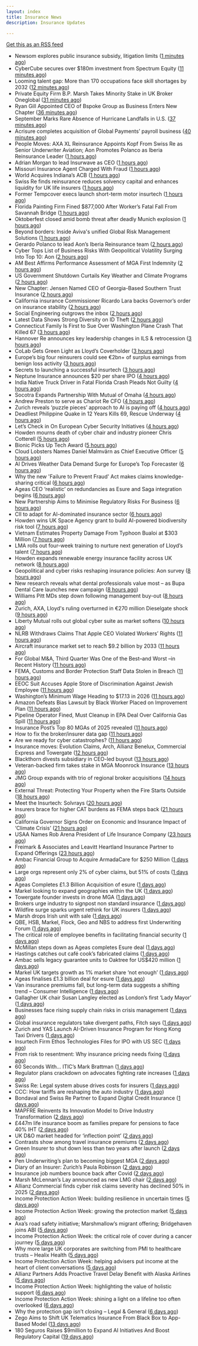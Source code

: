 ```yaml
---
layout: index
title: Insurance News
description: Insurance Updates

---
```


[Get this as an RSS feed](/insurance.rss)

<!-- news_marker starts -->
- Newsom explores public insurance subsidy, litigation limits ([1 minutes ago](https://www.dig-in.com/news/newsom-explores-public-insurance-subsidy-litigation-limits))
- CyberCube secures over $180m investment from Spectrum Equity ([11 minutes ago](https://www.reinsurancene.ws/cybercube-secures-over-180m-investment-from-spectrum-equity/))
- Looming talent gap: More than 170 occupations face skill shortages by 2032 ([12 minutes ago](https://www.insurancebusinessmag.com/uk/business-strategy/looming-talent-gap-more-than-170-occupations-face-skill-shortages-by-2032-551635.aspx))
- Private Equity Firm B.P. Marsh Takes Minority Stake in UK Broker Oneglobal ([31 minutes ago](https://www.insurancejournal.com/news/international/2025/10/01/841290.htm))
- Ryan Gill Appointed CEO of Bspoke Group as Business Enters New Chapter ([36 minutes ago](https://www.insurtechinsights.com/ryan-gill-appointed-ceo-of-bspoke-group-as-business-enters-new-chapter/))
- September Marks Rare Absence of Hurricane Landfalls in U.S. ([37 minutes ago](https://www.insurancejournal.com/news/southcentral/2025/10/01/841280.htm))
- Acrisure completes acquisition of Global Payments’ payroll business ([40 minutes ago](https://www.reinsurancene.ws/acrisure-completes-acquisition-of-global-payments-payroll-business/))
- People Moves: AXA XL Reinsurance Appoints Kopf From Swiss Re as Senior Underwriter Aviation; Aon Promotes Polanco as Iberia Reinsurance Leader ([1 hours ago](https://www.insurancejournal.com/news/international/2025/10/01/841283.htm))
- Adrian Morgan to lead Insurwave as CEO ([1 hours ago](https://www.reinsurancene.ws/adrian-morgan-to-lead-insurwave-as-ceo/))
- Missouri Insurance Agent Charged With Fraud ([1 hours ago](https://www.insurancejournal.com/news/midwest/2025/10/01/841274.htm))
- World Acquires Indiana’s ACB ([1 hours ago](https://www.insurancejournal.com/blogs/cincinnati-insurance-company/2025/10/01/841271.htm))
- Swiss Re finds reinsurance reduces solvency capital and enhances liquidity for UK life insurers ([1 hours ago](https://www.reinsurancene.ws/swiss-re-finds-reinsurance-reduces-solvency-capital-and-enhances-liquidity-for-uk-life-insurers/))
- Former Tempcover execs launch short-term motor insurtech ([1 hours ago](https://www.postonline.co.uk/personal/7959152/former-tempcover-execs-launch-short-term-motor-insurtech))
- Florida Painting Firm Fined $877,000 After Worker’s Fatal Fall From Savannah Bridge ([1 hours ago](https://www.insurancejournal.com/news/southeast/2025/10/01/841254.htm))
- Oktoberfest closed amid bomb threat after deadly Munich explosion ([1 hours ago](https://www.insurancebusinessmag.com/uk/news/breaking-news/oktoberfest-closed-amid-bomb-threat-after-deadly-munich-explosion-551618.aspx))
- Beyond borders: Inside Aviva's unified Global Risk Management Solutions ([1 hours ago](https://www.insurancebusinessmag.com/uk/news/breaking-news/beyond-borders-inside-avivas-unified-global-risk-management-solutions-550526.aspx))
- Gerardo Polanco to lead Aon’s Iberia Reinsurance team ([2 hours ago](https://www.reinsurancene.ws/gerardo-polanco-to-lead-aons-iberia-reinsurance-team/))
- Cyber Tops List of Business Risks With Geopolitical Volatility Surging Into Top 10: Aon ([2 hours ago](https://www.insurancejournal.com/news/international/2025/10/01/841218.htm))
- AM Best Affirms Performance Assessment of MGA First Indemnity ([2 hours ago](https://www.insurancejournal.com/news/east/2025/10/01/841234.htm))
- US Government Shutdown Curtails Key Weather and Climate Programs ([2 hours ago](https://www.insurancejournal.com/news/national/2025/10/01/841242.htm))
- New Chapter: Jensen Named CEO of Georgia-Based Southern Trust Insurance ([2 hours ago](https://www.insurancejournal.com/news/southeast/2025/10/01/841236.htm))
- California insurance Commissioner Ricardo Lara backs Governor’s order on insurance stability ([2 hours ago](https://www.reinsurancene.ws/california-insurance-commissioner-ricardo-lara-backs-governors-order-on-insurance-stability/))
- Social Engineering outgrows the inbox ([2 hours ago](https://www.insurancebusinessmag.com/uk/news/breaking-news/social-engineering-outgrows-the-inbox-551287.aspx))
- Latest Data Shows Strong Diversity on ID Theft ([2 hours ago](https://insurance-edge.net/2025/10/01/latest-data-shows-strong-diversity-on-id-theft/))
- Connecticut Family Is First to Sue Over Washington Plane Crash That Killed 67 ([3 hours ago](https://www.insurancejournal.com/news/east/2025/10/01/841227.htm))
- Hannover Re announces key leadership changes in ILS & retrocession ([3 hours ago](https://www.reinsurancene.ws/hannover-re-announces-key-leadership-changes-in-ils-retrocession/))
- CoLab Gets Green Light as Lloyd’s Coverholder ([3 hours ago](https://insurance-edge.net/2025/10/01/colab-gets-green-light-as-lloyds-coverholder/))
- Europe’s big four reinsurers could see €2bn+ of surplus earnings from benign loss activity ([3 hours ago](https://www.reinsurancene.ws/europes-big-four-reinsurers-could-see-e2bn-of-surplus-earnings-from-benign-loss-activity/))
- Secrets to launching a successful insurtech ([3 hours ago](https://www.dig-in.com/podcast/secrets-to-launching-a-successful-insurtech))
- Neptune Insurance announces $20 per share IPO ([4 hours ago](https://www.reinsurancene.ws/neptune-insurance-announces-20-per-share-ipo/))
- India Native Truck Driver in Fatal Florida Crash Pleads Not Guilty ([4 hours ago](https://www.insurancejournal.com/news/southeast/2025/10/01/841220.htm))
- Socotra Expands Partnership With Mutual of Omaha ([4 hours ago](https://insurance-edge.net/2025/10/01/socotra-expands-partnership-with-mutual-of-omaha/))
- Andrew Preston to serve as Chariot Re CFO ([4 hours ago](https://www.reinsurancene.ws/andrew-preston-to-serve-as-chariot-re-cfo/))
- Zurich reveals ‘puzzle pieces’ approach to AI is paying off ([4 hours ago](https://www.postonline.co.uk/technology/7959150/zurich-reveals-%E2%80%98puzzle-pieces%E2%80%99-approach-to-ai-is-paying-off))
- Deadliest Philippine Quake in 12 Years Kills 69, Rescue Underway ([4 hours ago](https://www.insurancejournal.com/news/international/2025/10/01/841214.htm))
- Let’s Check in On European Cyber Security Initiatives ([4 hours ago](https://insurance-edge.net/2025/10/01/lets-check-in-on-european-cyber-security-initiatives/))
- Howden mourns death of cyber chair and industry pioneer Chris Cotterell ([5 hours ago](https://www.insurancebusinessmag.com/uk/news/breaking-news/howden-mourns-death-of-cyber-chair-and-industry-pioneer-chris-cotterell-551584.aspx))
- Bionic Picks Up Tech Award ([5 hours ago](https://insurance-edge.net/2025/10/01/bionic-picks-up-tech-award/))
- Cloud Lobsters Names Daniel Malmvärn as Chief Executive Officer ([5 hours ago](https://www.insurtechinsights.com/cloud-lobsters-names-daniel-malmvarn-as-chief-executive-officer/))
- AI Drives Weather Data Demand Surge for Europe’s Top Forecaster ([6 hours ago](https://www.insurancejournal.com/news/international/2025/10/01/841207.htm))
- Why the new 'Failure to Prevent Fraud' Act makes claims knowledge-sharing critical ([6 hours ago](https://www.insurancebusinessmag.com/uk/news/columns/why-the-new-failure-to-prevent-fraud-act-makes-claims-knowledgesharing-critical-551576.aspx))
- Ageas CEO ‘realistic’ on redundancies as Esure and Saga integration begins ([6 hours ago](https://www.postonline.co.uk/personal/7959149/ageas-ceo-%E2%80%98realistic%E2%80%99-on-redundancies-as-esure-and-saga-integration-begins))
- New Partnership Aims to Minimise Regulatory Risks For Business ([6 hours ago](https://insurance-edge.net/2025/10/01/new-partnership-aims-to-minimise-regulatory-risks-for-business/))
- CII to adapt for AI-dominated insurance sector ([6 hours ago](https://www.postonline.co.uk/news/7959148/cii-to-adapt-for-ai-dominated-insurance-sector))
- Howden wins UK Space Agency grant to build AI-powered biodiversity risk tool ([7 hours ago](https://www.insurancebusinessmag.com/uk/news/technology/howden-wins-uk-space-agency-grant-to-build-aipowered-biodiversity-risk-tool-551566.aspx))
- Vietnam Estimates Property Damage From Typhoon Bualoi at $303 Million ([7 hours ago](https://www.insurancejournal.com/news/international/2025/10/01/841200.htm))
- LMA rolls out four-week training to nurture next generation of Lloyd’s talent ([7 hours ago](https://www.insurancebusinessmag.com/uk/news/breaking-news/lma-rolls-out-fourweek-training-to-nurture-next-generation-of-lloyds-talent-551565.aspx))
- Howden expands renewable energy insurance facility across UK network ([8 hours ago](https://www.insurancebusinessmag.com/uk/news/breaking-news/howden-expands-renewable-energy-insurance-facility-across-uk-network-551555.aspx))
- Geopolitical and cyber risks reshaping insurance policies: Aon survey ([8 hours ago](https://www.insurancebusinessmag.com/uk/news/breaking-news/geopolitical-and-cyber-risks-reshaping-insurance-policies-aon-survey-551545.aspx))
- New research reveals what dental professionals value most – as Bupa Dental Care launches new campaign ([8 hours ago](https://ifamagazine.com/new-research-reveals-what-dental-professionals-value-most-as-bupa-dental-care-launches-new-campaign/))
- Williams Pitt MDs step down following management buy-out ([8 hours ago](https://www.postonline.co.uk/people/7959125/williams-pitt-mds-step-down-following-management-buy-out))
- Zurich, AXA, Lloyd's ruling overturned in €270 million Dieselgate shock ([9 hours ago](https://www.insurancebusinessmag.com/uk/news/auto-motor/zurich-axa-lloyds-ruling-overturned-in-270-million-dieselgate-shock-551525.aspx))
- Liberty Mutual rolls out global cyber suite as market softens ([10 hours ago](https://www.insurancebusinessmag.com/uk/news/cyber/liberty-mutual-rolls-out-global-cyber-suite-as-market-softens-551514.aspx))
- NLRB Withdraws Claims That Apple CEO Violated Workers’ Rights ([11 hours ago](https://www.insurancejournal.com/news/national/2025/10/01/841160.htm))
- Aircraft insurance market set to reach $9.2 billion by 2033 ([11 hours ago](https://www.insurancebusinessmag.com/uk/news/breaking-news/aircraft-insurance-market-set-to-reach-9-2-billion-by-2033-551506.aspx))
- For Global M&A, Third Quarter Was One of the Best–and Worst –in Recent History ([11 hours ago](https://www.insurancejournal.com/news/national/2025/10/01/841150.htm))
- FEMA, Customs and Border Protection Staff Data Stolen in Breach ([11 hours ago](https://www.insurancejournal.com/news/national/2025/10/01/841146.htm))
- EEOC Suit Accuses Apple Store of Discrimination Against Jewish Employee ([11 hours ago](https://www.insurancejournal.com/news/east/2025/10/01/841182.htm))
- Washington’s Minimum Wage Heading to $17.13 in 2026 ([11 hours ago](https://www.insurancejournal.com/news/west/2025/10/01/841158.htm))
- Amazon Defeats Bias Lawsuit by Black Worker Placed on Improvement Plan ([11 hours ago](https://www.insurancejournal.com/news/east/2025/10/01/841189.htm))
- Pipeline Operator Fined, Must Cleanup in EPA Deal Over California Gas Spill ([11 hours ago](https://www.insurancejournal.com/news/west/2025/10/01/841130.htm))
- Insurance Post’s Top 80 MGAs of 2025 revealed ([11 hours ago](https://www.postonline.co.uk/news/7958877/insurance-post%E2%80%99s-top-80-mgas-of-2025-revealed))
- How to fix the broker/insurer data gap ([11 hours ago](https://www.postonline.co.uk/technology/7958263/how-to-fix-the-brokerinsurer-data-gap))
- Are we ready for cyber catastrophes? ([11 hours ago](https://www.postonline.co.uk/commercial/7959014/are-we-ready-for-cyber-catastrophes))
- Insurance moves: Evolution Claims, Arch, Allianz Benelux, Commercial Express and Towergate ([12 hours ago](https://www.insurancebusinessmag.com/uk/news/breaking-news/insurance-moves-evolution-claims-arch-allianz-benelux-commercial-express-and-towergate-551499.aspx))
- Blackthorn divests subsidiary in CEO-led buyout ([13 hours ago](https://www.insurancebusinessmag.com/uk/news/mergers-acquisitions/blackthorn-divests-subsidiary-in-ceoled-buyout-551497.aspx))
- Veteran-backed firm takes stake in MGA Moonrock Insurance ([13 hours ago](https://www.insurancebusinessmag.com/uk/news/breaking-news/veteranbacked-firm-takes-stake-in-mga-moonrock-insurance-551496.aspx))
- JMG Group expands with trio of regional broker acquisitions ([14 hours ago](https://www.insurancebusinessmag.com/uk/news/mergers-acquisitions/jmg-group-expands-with-trio-of-regional-broker-acquisitions-551495.aspx))
- External Threat: Protecting Your Property when the Fire Starts Outside ([18 hours ago](https://www.insurancejournal.com/blogs/iat/2025/09/30/841176.htm))
- Meet the Insurtech: Solvrays ([20 hours ago](https://www.dig-in.com/news/meet-the-insurtech-solvrays))
- Insurers brace for higher CAT burdens as FEMA steps back ([21 hours ago](https://www.dig-in.com/opinion/insurers-brace-for-higher-cat-burdens-as-fema-steps-back))
- California Governor Signs Order on Economic and Insurance Impact of ‘Climate Crisis’ ([21 hours ago](https://www.insurancejournal.com/news/west/2025/09/30/841138.htm))
- USAA Names Rob Arena President of Life Insurance Company ([23 hours ago](https://www.insurtechinsights.com/usaa-names-rob-arena-president-of-life-insurance-company/))
- Freimark & Associates and Leavitt Heartland Insurance Partner to Expand Offerings ([23 hours ago](https://www.insurancejournal.com/news/midwest/2025/09/30/841124.htm))
- Ambac Financial Group to Acquire ArmadaCare for $250 Million ([1 days ago](https://www.insurtechinsights.com/ambac-financial-group-to-acquire-armadacare-for-250-million/))
- Large orgs represent only 2% of cyber claims, but 51% of costs ([1 days ago](https://www.dig-in.com/news/large-orgs-are-only-2-of-cyber-claims-but-51-of-costs))
- Ageas Completes £1.3 Billion Acquisition of esure ([1 days ago](https://www.insurtechinsights.com/ageas-completes-1-3-billion-acquisition-of-esure/))
- Markel looking to expand geographies within the UK ([1 days ago](https://www.postonline.co.uk/commercial/7959096/markel-looking-to-expand-geographies-within-the-uk))
- Towergate founder invests in drone MGA ([1 days ago](https://www.postonline.co.uk/commercial/7959135/towergate-founder-invests-in-drone-mga))
- Brokers urge industry to signpost non standard insurance ([1 days ago](https://www.postonline.co.uk/broker/7959133/brokers-urge-industry-to-signpost-non-standard-insurance))
- Wildfire surge sparks urgent rethink for UK insurers ([1 days ago](https://www.insurancebusinessmag.com/uk/news/catastrophe/wildfire-surge-sparks-urgent-rethink-for-uk-insurers-551412.aspx))
- Marsh drops Irish unit with sale ([1 days ago](https://www.insurancebusinessmag.com/uk/news/breaking-news/marsh-drops-irish-unit-with-sale-551411.aspx))
- QBE, HSB, Markel, Flock, Geo and NBS to address first Underwriting Forum ([1 days ago](https://www.postonline.co.uk/commercial/7959128/qbe-hsb-markel-flock-geo-and-nbs-to-address-first-underwriting-forum))
- The critical role of employee benefits in facilitating financial security ([1 days ago](https://www.dig-in.com/opinion/the-critical-role-of-employee-benefits-in-facilitating-financial-security))
- McMillan steps down as Ageas completes Esure deal ([1 days ago](https://www.postonline.co.uk/news/7959131/mcmillan-steps-down-as-ageas-completes-esure-deal))
- Hastings catches out café cook’s fabricated claims ([1 days ago](https://www.postonline.co.uk/news/7959130/hastings-catches-out-caf%C3%A9-cook%E2%80%99s-fabricated-claims))
- Ambac sells legacy guarantee units to Oaktree for US$420 million ([1 days ago](https://www.insurancebusinessmag.com/uk/news/mergers-acquisitions/ambac-sells-legacy-guarantee-units-to-oaktree-for-us420-million-551393.aspx))
- Markel UK targets growth as 1% market share ‘not enough’ ([1 days ago](https://www.postonline.co.uk/news/7959094/markel-uk-targets-growth-as-1-market-share-%E2%80%98not-enough%E2%80%99))
- Ageas finalises £1.3 billion deal for esure ([1 days ago](https://www.insurancebusinessmag.com/uk/news/mergers-acquisitions/ageas-finalises-1-3-billion-deal-for-esure-551389.aspx))
- Van insurance premiums fall, but long-term data suggests a shifting trend – Consumer Intelligence ([1 days ago](https://www.insurancebusinessmag.com/uk/news/auto-motor/van-insurance-premiums-fall-but-longterm-data-suggests-a-shifting-trend--consumer-intelligence-551384.aspx))
- Gallagher UK chair Susan Langley elected as London’s first ‘Lady Mayor’ ([1 days ago](https://www.insurancebusinessmag.com/uk/news/breaking-news/gallagher-uk-chair-susan-langley-elected-as-londons-first-lady-mayor-551380.aspx))
- Businesses face rising supply chain risks in crisis management ([1 days ago](https://www.insurancebusinessmag.com/uk/news/breaking-news/businesses-face-rising-supply-chain-risks-in-crisis-management-551376.aspx))
- Global insurance regulators take divergent paths, Fitch says ([1 days ago](https://www.insurancebusinessmag.com/uk/news/breaking-news/global-insurance-regulators-take-divergent-paths-fitch-says-551374.aspx))
- Zurich and YAS Launch AI-Driven Insurance Program for Hong Kong Taxi Drivers ([1 days ago](https://www.insurtechinsights.com/zurich-and-yas-launch-ai-driven-insurance-program-for-hong-kong-taxi-drivers/))
- Insurtech Firm Ethos Technologies Files for IPO with US SEC ([1 days ago](https://www.insurtechinsights.com/insurtech-firm-ethos-technologies-files-for-ipo-with-us-sec/))
- From risk to resentment: Why insurance pricing needs fixing ([1 days ago](https://www.postonline.co.uk/personal/7958970/from-risk-to-resentment-why-insurance-pricing-needs-fixing))
- 60 Seconds With... ITIC’s Mark Brattman ([1 days ago](https://www.postonline.co.uk/claims/7958130/60-seconds-with-itic%E2%80%99s-mark-brattman))
- Regulator plans crackdown on advocates fighting rate increases ([1 days ago](https://www.dig-in.com/news/regulator-plans-crackdown-on-advocates-fighting-rate-increases))
- Swiss Re: Legal system abuse drives costs for insurers ([1 days ago](https://www.dig-in.com/news/swiss-re-legal-system-abuse-drives-costs-for-insurers))
- CCC: How tariffs are reshaping the auto industry ([1 days ago](https://www.dig-in.com/news/ccc-how-tariffs-are-reshaping-the-auto-industry))
- Bondaval and Swiss Re Partner to Expand Digital Credit Insurance ([1 days ago](https://www.insurtechinsights.com/bondaval-and-swiss-re-partner-to-expand-digital-credit-insurance/))
- MAPFRE Reinvents Its Innovation Model to Drive Industry Transformation ([2 days ago](https://www.insurtechinsights.com/mapfre-reinvents-its-innovation-model-to-drive-industry-transformation/))
- £447m life insurance boom as families prepare for pensions to face 40% IHT ([2 days ago](https://ifamagazine.com/447m-life-insurance-boom-as-families-prepare-for-pensions-to-face-40-iht/))
- UK D&O market headed for ‘inflection point’ ([2 days ago](https://www.postonline.co.uk/commercial/7959121/uk-do-market-headed-for-%E2%80%98inflection-point%E2%80%99))
- Contrasts show among travel insurance premiums ([2 days ago](https://www.postonline.co.uk/news/7959119/contrasts-show-among-travel-insurance-premiums))
- Green Insurer to shut down less than two years after launch ([2 days ago](https://www.postonline.co.uk/broker/7959112/green-insurer-to-shut-down-less-than-two-years-after-launch))
- Pen Underwriting’s plan to becoming biggest MGA ([2 days ago](https://www.postonline.co.uk/commercial/7959029/pen-underwriting%E2%80%99s-plan-to-becoming-biggest-mga))
- Diary of an Insurer: Zurich’s Paula Robinson ([2 days ago](https://www.postonline.co.uk/commercial/7958071/diary-of-an-insurer-zurich%E2%80%99s-paula-robinson))
- Insurance job numbers bounce back after Covid ([2 days ago](https://www.postonline.co.uk/people/7958064/insurance-job-numbers-bounce-back-after-covid))
- Marsh McLennan’s Lay announced as new LMG chair ([2 days ago](https://www.postonline.co.uk/news/7959110/marsh-mclennan%E2%80%99s-lay-announced-as-new-lmg-chair))
- Allianz Commercial finds cyber risk claims severity has declined 50% in 2025 ([2 days ago](https://www.dig-in.com/news/allianz-commercial-cyber-risk-claims-severity-declined-50))
- Income Protection Action Week: building resilience in uncertain times ([5 days ago](https://ifamagazine.com/income-protection-action-week-building-resilience-in-uncertain-times/))
- Income Protection Action Week: growing the protection market ([5 days ago](https://ifamagazine.com/income-protection-action-week-growing-the-protection-market/))
- Axa’s road safety initiative; Marshmallow’s migrant offering; Bridgehaven joins ABI ([5 days ago](https://www.postonline.co.uk/news/7959099/axa%E2%80%99s-road-safety-initiative-marshmallow%E2%80%99s-migrant-offering-bridgehaven-joins-abi))
- Income Protection Action Week: the critical role of cover during a cancer journey ([5 days ago](https://ifamagazine.com/income-protection-action-week-the-critical-role-of-cover-during-a-cancer-journey/))
- Why more large UK corporates are switching from PMI to healthcare trusts – Healix Health ([5 days ago](https://ifamagazine.com/why-more-large-uk-corporates-are-switching-from-pmi-to-healthcare-trusts-healix-health/))
- Income Protection Action Week: helping advisers put income at the heart of client conversations ([5 days ago](https://ifamagazine.com/income-protection-action-week-helping-advisers-put-income-at-the-heart-of-client-conversations/))
- Allianz Partners Adds Proactive Travel Delay Benefit with Alaska Airlines ([5 days ago](https://www.insurtechinsights.com/allianz-partners-adds-proactive-travel-delay-benefit-with-alaska-airlines/))
- Income Protection Action Week: highlighting the value of holistic support ([6 days ago](https://ifamagazine.com/income-protection-action-week-highlighting-the-value-of-holistic-support-as-day-four-draws-to-a-close/))
- Income Protection Action Week: shining a light on a lifeline too often overlooked ([6 days ago](https://ifamagazine.com/income-protection-action-week-shining-a-light-on-a-lifeline-too-often-overlooked/))
- Why the protection gap isn’t closing – Legal & General ([6 days ago](https://ifamagazine.com/why-the-protection-gap-isnt-closing-legal-general/))
- Zego Aims to Shift UK Telematics Insurance From Black Box to App-Based Model ([13 days ago](https://thefintechtimes.com/zego-aims-to-shift-uk-telematics-insurance-from-black-box-to-app-based-model/))
- 180 Seguros Raises $9million to Expand AI Initiatives And Boost Regulatory Capital ([19 days ago](https://thefintechtimes.com/180-seguros-raises-9m-to-expand-ai-initiatives-and-boost-regulatory-capital/))

<!-- news_marker ends -->
